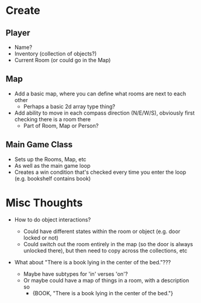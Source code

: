 # Create
## Player
* Name?
* Inventory (collection of objects?)
* Current Room (or could go in the Map)

## Map
* Add a basic map, where you can define what rooms are next to each other
    * Perhaps a basic 2d array type thing?
* Add ability to move in each compass direction (N/E/W/S), obviously first checking there is a room there
  * Part of Room, Map or Person?

## Main Game Class
* Sets up the Rooms, Map, etc
* As well as the main game loop
* Creates a win condition that's checked every time you enter the loop (e.g. bookshelf contains book)

# Misc Thoughts
* How to do object interactions?
  * Could have different states within the room or object (e.g. door locked or not)
  * Could switch out the room entirely in the map (so the door is always unlocked there), but then 
  need to copy across the collections, etc

* What about "There is a book lying in the center of the bed."???
  * Maybe have subtypes for 'in' verses 'on'?
  * Or maybe could have a map of things in a room, with a description so
    * {BOOK, "There is a book lying in the center of the bed."} 
